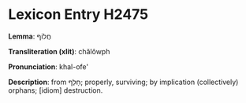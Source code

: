 # Lexicon Entry H2475

**Lemma**: חֲלוֹף

**Transliteration (xlit)**: chălôwph

**Pronunciation**: khal-ofe'

**Description**:
from חָלַף; properly, surviving; by implication (collectively) orphans; [idiom] destruction.
